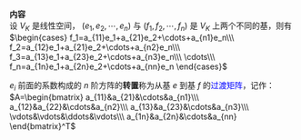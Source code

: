 **内容**  
设 $V_K$ 是线性空间， $(e_1,e_2,\cdots,e_n)$ 与 $(f_1,f_2,\cdots,f_n)$ 是 $V_K$ 上两个不同的基，则有  
 $\begin{cases}  
f_1=a_{11}e_1+a_{21}e_2+\cdots+a_{n1}e_n\\\  
f_2=a_{12}e_1+a_{21}e_2+\cdots+a_{n2}e_n\\\  
f_3=a_{13}e_1+a_{23}e_2+\cdots+a_{n3}e_n\\\  
\cdots\\\  
f_n=a_{1n}e_1+a_{2n}e_2+\cdots+a_{nn}e_n  
\end{cases}$  
  
 $e_i$ 前面的系数构成的 $n$ 阶方阵的**转置**称为从基 $e$ 到基 $f$ 的<font color=blue>过渡矩阵</font>，记作： $A=\begin{bmatrix}  
a_{11}&a_{21}&\cdots&a_{n1}\\\  
a_{12}&a_{22}&\cdots&a_{n2}\\\  
a_{13}&a_{23}&\cdots&a_{n3}\\\  
\vdots&\vdots&\ddots&\vdots\\\  
a_{1n}&a_{2n}&\cdots&a_{nn}  
\end{bmatrix}^T$  
  
